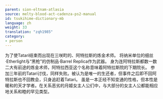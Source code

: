 ```yaml
---
parent: sion-eltnam-atlasia
source: melty-blood-act-cadenza-ps2-manual
id: tsukihime-dictionary-mb
language: zh
weight: 33
translation: "zqh1985"
category:
- person
---
```


为了使Tatari结束而出现在三咲町的、阿特拉斯的炼金术师。
将纳米单位的细丝·Etherlight与“黑枪”的仿制品·Barrel Replica作为武器。
身为连阿特拉斯都数一数二大有前途的炼金术师，阿特拉西亚这个名称意味着阿特拉斯院的下期院长。
参加三年前的Tatari讨伐，同样失败。被认为是唯一的生还者，但事件之后即不回阿特拉斯也不回教会，只身追赶着Tatari。
虽是一本正经不知变通的性格，但本性是暖和的天才学者。在关系恶劣的月姬女主人公们中，与大部分的女主人公都能相应地关系和睦的罕见类型。

